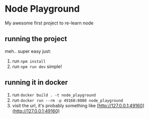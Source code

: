 # Node Playground
My awesome first project to re-learn node

## running the project
meh.. super easy just:
1. run `npm install`
2. run `npm run dev`
simple!

## running it in docker
1. run `docker build . -t node_playground`
2. run `docker run --rm -p 49160:8080 node_playground`
3. visit the url, it's probably something like [http://127.0.0.1:49160](http://127.0.0.1:49160)

